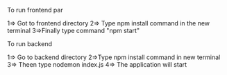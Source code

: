 To run frontend par

1=> Got to frontend directory
2=> Type npm install command in the new terminal
3=>Finally type command "npm start"


To run backend

1=> Go to backend directory
2=>Type npm install command in new terminal
3=> Theen type nodemon index.js
4=> The application will start
